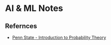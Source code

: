 # AI & ML Notes

## Refernces
- [Penn State - Introduction to Probability Theory](https://online.stat.psu.edu/stat414/)